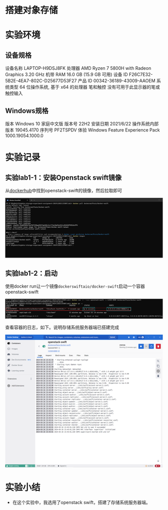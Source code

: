 # 搭建对象存储

# 实验环境
## 设备规格
设备名称	LAPTOP-H9DSJ8FK
处理器	AMD Ryzen 7 5800H with Radeon Graphics            3.20 GHz
机带 RAM	16.0 GB (15.9 GB 可用)
设备 ID	F26C7E32-5B2E-4EA7-802C-D25677D53F27
产品 ID	00342-36189-43009-AAOEM
系统类型	64 位操作系统, 基于 x64 的处理器
笔和触控	没有可用于此显示器的笔或触控输入

## Windows规格
版本	Windows 10 家庭中文版
版本号	22H2
安装日期	‎2021/‎6/‎22
操作系统内部版本	19045.4170
序列号	PF2TSPDV
体验	Windows Feature Experience Pack 1000.19054.1000.0


# 实验记录

## 实验lab1-1：安装Openstack swift镜像
从[dockerhub](https://hub.docker.com/r/dockerswiftaio/docker-swift)中找到openstack-swift的镜像，然后拉取即可

![拉取dockerswiftaio/docker-swift](./figure/image-3.png)
<!-- ![拉取镜像并进入](image.png) -->
## 实验lab1-2：启动
使用docker run让一个镜像```dockerswiftaio/docker-swift```启动一个容器openstack-swift

![启动](./figure/image-4.png)

<!-- ![启动ceph](image-1.png) -->
查看容器的日志，如下。说明存储系统服务器端已搭建完成

![日志](./figure/image-5.png)

# 实验小结
* 在这个实验中，我选用了openstack swift，搭建了存储系统服务器端。
